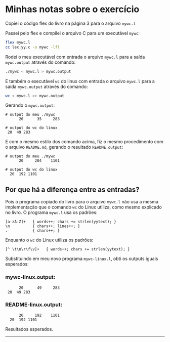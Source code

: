 # Minhas notas sobre o exercício

Copiei o código flex do livro na página 3 para o arquivo `mywc.l`

Passei pelo flex e compilei o arquivo C para um executável `mywc`:

```bash
flex mywc.l
cc lex.yy.c -o mywc -lfl
```

Rodei o meu executável com entrada o arquivo `mywc.l` para a saída `mywc.output` através do comando:

```bash
./mywc < mywc.l > mywc.output
```

E também o executável `wc` do linux com entrada o arquivo `mywc.l` para a saída `mywc.output` através do comando:

```bash
wc < mywc.l >> mywc.output
```

Gerando o `mywc.output`:

```
# output do meu ./mywc
      20      35     283
 
# output do wc do linux 
 20  49 283
```

E com o mesmo estilo dos comando acima, fiz o mesmo procedimento com o arquivo `README.md`, gerando o resultado `README.output`:

```
# output do meu ./mywc
      20     204    1101

# output do wc do linux 
  20  192 1101
```

## Por que há a diferença entre as entradas?

Pois o programa copiado do livro para o arquivo `mywc.l` não usa a mesma implementação que o comando `wc` do Linux utiliza, como mesmo explicado no livro.
O programa `mywc.l` usa os padrões:
```
[a-zA-Z]+   { words++; chars += strlen(yytext); }
\n          { chars++; lines++; }
.           { chars++; }
```

Enquanto o `wc` do Linux utiliza os padrões:
```
[^ \t\n\r\f\v]+   { words++; chars += strlen(yytext); }
```

Substituindo em meu novo programa `mywc-linux.l`, obti os outputs iguais esperados:

### mywc-linux.output:
```
      20      49     283
 20  49 283
```

### README-linux.output:
```
      20     192    1101
  20  192 1101
```

Resultados esperados.

---
